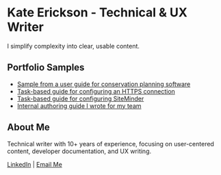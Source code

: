 # Kate Erickson - Technical & UX Writer

I simplify complexity into clear, usable content.

## Portfolio Samples

- [Sample from a user guide for conservation planning software](Easements-Up.pdf)
- [Task-based guide for configuring an HTTPS connection](UMP_7.5--HTTPS-Implementation-Guide.pdf)
- [Task-based guide for configuring SiteMinder](How-to-Configure-UMP-for-SiteMinder.pdf)
- [Internal authoring guide I wrote for my team](Metis-TechDocs-Authoring-Guide-Alpha.pdf)
 
## About Me

Technical writer with 10+ years of experience, focusing on user-centered content, developer documentation, and UX writing.

[LinkedIn](https://www.linkedin.com/in/kate-erickson-54666b39/) | [Email Me](mailto:k8erickson@gmail.com)
